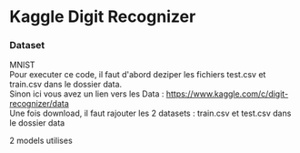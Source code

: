 # Kaggle Digit Recognizer

### Dataset  
MNIST  
Pour executer ce code, il faut d'abord deziper les fichiers test.csv et train.csv dans le dossier data.  
Sinon ici vous avez un lien vers les Data : https://www.kaggle.com/c/digit-recognizer/data  
Une fois download, il faut rajouter les 2 datasets : train.csv et test.csv dans le dossier data

2 models utilises
